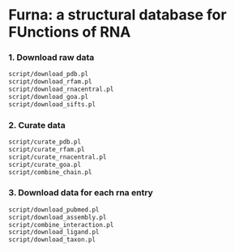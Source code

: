 # Furna: a structural database for FUnctions of RNA #

### 1. Download raw data ###
```bash
script/download_pdb.pl
script/download_rfam.pl
script/download_rnacentral.pl
script/download_goa.pl
script/download_sifts.pl
```

### 2. Curate data ###
```bash
script/curate_pdb.pl
script/curate_rfam.pl
script/curate_rnacentral.pl
script/curate_goa.pl
script/combine_chain.pl
```

### 3. Download data for each rna entry ###
```bash
script/download_pubmed.pl
script/download_assembly.pl
script/combine_interaction.pl
script/download_ligand.pl
script/download_taxon.pl
```
